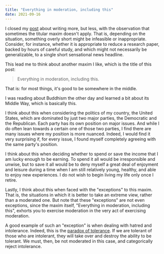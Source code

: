 ```yaml
---
title: "Everything in moderation, including this"
date: 2021-09-16
---
```


I closed my [post][1] about writing more, but less, with the observation that
sometimes the titular maxim doesn't apply. That is, depending on the situation,
something overly short might be infeasible or inappropriate. Consider, for
instance, whether it is appropriate to reduce a research paper, backed by hours
of careful study, and which might not necessarily be generalizable, to a
single short sensational news headline.

This lead me to think about another maxim I like, which is the title of this
post:

> Everything in moderation, including this.

That is: for most things, it's good to be somewhere in the middle.

I was reading about Buddhism the other day and learned a bit about its Middle
Way, which is basically this.

I think about this when considering the politics of my country, the United
States, which are dominated by just two major parties, the Democratic and the
Republican. Each party has its own position on major issues. And while I do
often lean towards a certain one of those two parties, I find there are many
issues where my position is more nuanced. Indeed, I would find it very
surprising if, for every issue, I found myself completely agreeing with the same
party's position.

I think about this when deciding whether to spend or save the income that I
am lucky enough to be earning. To spend it all would be irresponsible and
unwise, but to save it all would be to deny myself a great deal of enjoyment and
leisure during a time when I am still relatively young, healthy, and able to
enjoy new experiences. I do not wish to begin living my life only once I retire.

Lastly, I think about this when faced with the "exceptions" to this maxim. That
is, the situations in which it is better to take an extreme view, rather than a
moderated one. But note that these "exceptions" are not even exceptions, since
the maxim itself, "Everything in moderation, including this", exhorts you to
exercise moderation in the very act of exercising moderation.

A good example of such an "exception" is when dealing with hatred and
intolerance. Indeed, this is the [paradox of tolerance][2]. If we are tolerant
of those who are intolerant, they will take over and destroy the ability to be
tolerant. We must, then, be not moderated in this case, and categorically reject
intolerance.

[1]: /posts/write-more-but-less
[2]: https://en.wikipedia.org/wiki/Paradox_of_tolerance
